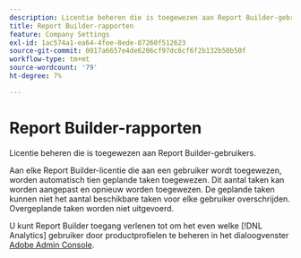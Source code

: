 ```yaml
---
description: Licentie beheren die is toegewezen aan Report Builder-gebruikers.
title: Report Builder-rapporten
feature: Company Settings
exl-id: 1ac574a1-ea64-4fee-8ede-87260f512623
source-git-commit: 0017a6657e4de6206cf97dc6cf6f2b132b50b50f
workflow-type: tm+mt
source-wordcount: '79'
ht-degree: 7%

---
```


# Report Builder-rapporten

Licentie beheren die is toegewezen aan Report Builder-gebruikers.

Aan elke Report Builder-licentie die aan een gebruiker wordt toegewezen, worden automatisch tien geplande taken toegewezen. Dit aantal taken kan worden aangepast en opnieuw worden toegewezen. De geplande taken kunnen niet het aantal beschikbare taken voor elke gebruiker overschrijden. Overgeplande taken worden niet uitgevoerd.

U kunt Report Builder toegang verlenen tot om het even welke [!DNL Analytics] gebruiker door productprofielen te beheren in het dialoogvenster [Adobe Admin Console](/help/admin/admin-console/home.md).
